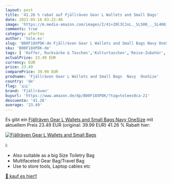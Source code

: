 ```yaml
---
layout: post
title: '41.26 % rabat auf Fjällräven Gear L Wallets and Small Bags'
date: 2021-05-16 03:22:48
image: 'https://m.media-amazon.com/images/I/41+2Nl3CJxL._SL500_._SL400_.jpg'
comments: true
category: ofertas
author: 'tole.es'
slug: 'B00F18XPDK-de Fjällräven Gear L Wallets and Small Bags Navy OneSize'
sku: 'B00F18XPDK-de'
tags: [ 'Koffer, Rucksäcke & Taschen','Kulturtaschen','Reise-Zubehör','Schuhe & Handtaschen','Schuhe, Handtaschen & Accessoires','Sport','Sport & Freizeit','Zubehör','fjällräven', ]
actualPrice: 23.49 EUR
currency: EUR
price: 23.49
comparePrice: 39.99 EUR
prodname: 'Fjällräven Gear L Wallets and Small Bags  Navy  OneSize'
country: 'de'
flag: '🇩🇪'
brand: 'Fjällräven'
buyurl: 'https://www.amazon.de/dp/B00F18XPDK/?tag=tolees0ca-21'
descuento: '41.26'
average: '23.49'
---
```


Es gibt ein [Fjällräven Gear L Wallets and Small Bags  Navy  OneSize](https://www.amazon.de/dp/B00F18XPDK/?tag=tolees0ca-21) mit aktuellem Preis 23.49 EUR (original: 39.99 EUR) 41.26 % Rabatt hier:

[![Fjällräven Gear L Wallets and Small Bags](https://m.media-amazon.com/images/I/41+2Nl3CJxL._SL500_._SL400_.jpg)](https://www.amazon.de/dp/B00F18XPDK/?tag=tolees0ca-21)

ℹ️:

- Also suitable as a big Size Toiletry Bag
- Multifaceted Gear Bag/Travel Bag
- Use to store tools, Laptop cables etc

[🛒 kauf es hier!!](https://www.amazon.de/dp/B00F18XPDK/?tag=tolees0ca-21)
